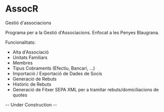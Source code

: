 # AssocR
Gestió d'associacions

Programa per a la Gestió d'Associacions. Enfocat a les Penyes Blaugrana.

Funcionalitats:
* Alta d'Associació
* Unitats Familiars
* Membres
* Tipus Cobraments (Efectiu, Bancari, ...)
* Importació / Exportació de Dades de Socis
* Generació de Rebuts
* Històric de Rebuts
* Generació de Fitxer SEPA XML per a tramitar rebuts/domiciliacions de quotes

-- Under Construction --
